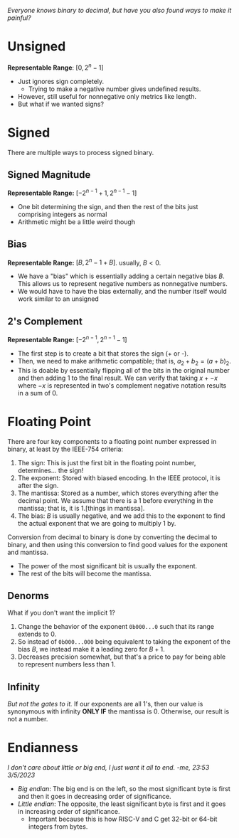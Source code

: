 *Everyone knows binary to decimal, but have you also found ways to make it painful?*

# Unsigned
**Representable Range**: $[0, 2^n - 1$]
* Just ignores sign completely. 
	* Trying to make a negative number gives undefined results.
* However, still useful for nonnegative only metrics like length.
* But what if we wanted signs?

# Signed
There are multiple ways to process signed binary.

## Signed Magnitude
**Representable Range:** $[-2^{n-1} + 1, 2^{n-1} - 1]$
* One bit determining the sign, and then the rest of the bits just comprising integers as normal
* Arithmetic might be a little weird though

## Bias
**Representable Range:** $[B, 2^n - 1 + B]$. usually, $B < 0$.
* We have a "bias" which is essentially adding a certain negative bias $B$. This allows us to represent negative numbers as nonnegative numbers.
* We would have to have the bias externally, and the number itself would work similar to an unsigned

## 2's Complement
**Representable Range:** $[-2^{n-1}, 2^{n-1} - 1]$
* The first step is to create a bit that stores the sign (+ or -).
* Then, we need to make arithmetic compatible; that is, $a_2 + b_2 = (a+b)_2$.
* This is doable by essentially flipping all of the bits in the original number and then adding $1$ to the final result. We can verify that taking $x + -x$ where $-x$ is represented in two's complement negative notation results in a sum of $0$.

# Floating Point
There are four key components to a floating point number expressed in binary, at least by the IEEE-754 criteria:
1. The sign: This is just the first bit in the floating point number, determines... the sign!
2. The exponent: Stored with biased encoding. In the IEEE protocol, it is after the sign.
3. The mantissa: Stored as a number, which stores everything after the decimal point. We assume that there is a $1$ before everything in the mantissa; that is, it is $1.[\text{things in mantissa}]$.
4. The bias: $B$ is usually negative, and we add this to the exponent to find the actual exponent that we are going to multiply $1$ by.

Conversion from decimal to binary is done by converting the decimal to binary, and then using this conversion to find good values for the exponent and mantissa. 
* The power of the most significant bit is usually the exponent.
* The rest of the bits will become the mantissa.

## Denorms
What if you don't want the implicit 1?
1. Change the behavior of the exponent `0b000...0` such that its range extends to $0$.
2. So instead of `0b000...000` being equivalent to taking the exponent of the bias $B$, we instead make it a leading zero for $B+1$.
3. Decreases precision somewhat, but that's a price to pay for being able to represent numbers less than 1.

## Infinity
*But not the gates to it.*
If our exponents are all 1's, then our value is synonymous with infinity **ONLY IF** the mantissa is 0. Otherwise, our result is not a number.

# Endianness
*I don't care about little or big end, I just want it all to end. -me, 23:53 3/5/2023*
* *Big endian*: The big end is on the left, so the most significant byte is first and then it goes in decreasing order of significance.
* *Little endian*: The opposite, the least significant byte is first and it goes in increasing order of significance.
	* Important because this is how RISC-V and C get 32-bit or 64-bit integers from bytes.
